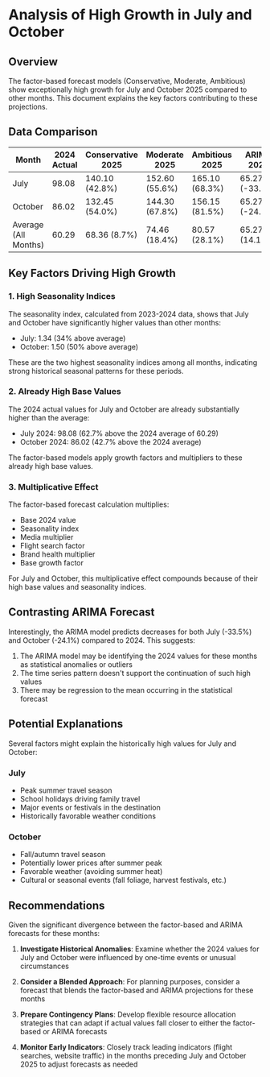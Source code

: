 # Analysis of High Growth in July and October

## Overview

The factor-based forecast models (Conservative, Moderate, Ambitious) show exceptionally high growth for July and October 2025 compared to other months. This document explains the key factors contributing to these projections.

## Data Comparison

| Month | 2024 Actual | Conservative 2025 | Moderate 2025 | Ambitious 2025 | ARIMA 2025 |
|-------|-------------|-------------------|---------------|----------------|------------|
| July | 98.08 | 140.10 (42.8%) | 152.60 (55.6%) | 165.10 (68.3%) | 65.27 (-33.5%) |
| October | 86.02 | 132.45 (54.0%) | 144.30 (67.8%) | 156.15 (81.5%) | 65.27 (-24.1%) |
| Average (All Months) | 60.29 | 68.36 (8.7%) | 74.46 (18.4%) | 80.57 (28.1%) | 65.27 (14.1%) |

## Key Factors Driving High Growth

### 1. High Seasonality Indices

The seasonality index, calculated from 2023-2024 data, shows that July and October have significantly higher values than other months:

- July: 1.34 (34% above average)
- October: 1.50 (50% above average)

These are the two highest seasonality indices among all months, indicating strong historical seasonal patterns for these periods.

### 2. Already High Base Values

The 2024 actual values for July and October are already substantially higher than the average:

- July 2024: 98.08 (62.7% above the 2024 average of 60.29)
- October 2024: 86.02 (42.7% above the 2024 average)

The factor-based models apply growth factors and multipliers to these already high base values.

### 3. Multiplicative Effect

The factor-based forecast calculation multiplies:
- Base 2024 value
- Seasonality index
- Media multiplier
- Flight search factor
- Brand health multiplier
- Base growth factor

For July and October, this multiplicative effect compounds because of their high base values and seasonality indices.

## Contrasting ARIMA Forecast

Interestingly, the ARIMA model predicts decreases for both July (-33.5%) and October (-24.1%) compared to 2024. This suggests:

1. The ARIMA model may be identifying the 2024 values for these months as statistical anomalies or outliers
2. The time series pattern doesn't support the continuation of such high values
3. There may be regression to the mean occurring in the statistical forecast

## Potential Explanations

Several factors might explain the historically high values for July and October:

### July
- Peak summer travel season
- School holidays driving family travel
- Major events or festivals in the destination
- Historically favorable weather conditions

### October
- Fall/autumn travel season
- Potentially lower prices after summer peak
- Favorable weather (avoiding summer heat)
- Cultural or seasonal events (fall foliage, harvest festivals, etc.)

## Recommendations

Given the significant divergence between the factor-based and ARIMA forecasts for these months:

1. **Investigate Historical Anomalies**: Examine whether the 2024 values for July and October were influenced by one-time events or unusual circumstances

2. **Consider a Blended Approach**: For planning purposes, consider a forecast that blends the factor-based and ARIMA projections for these months

3. **Prepare Contingency Plans**: Develop flexible resource allocation strategies that can adapt if actual values fall closer to either the factor-based or ARIMA forecasts

4. **Monitor Early Indicators**: Closely track leading indicators (flight searches, website traffic) in the months preceding July and October 2025 to adjust forecasts as needed
